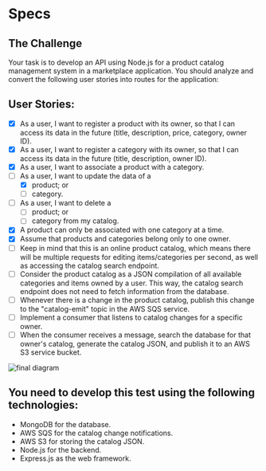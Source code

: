 # Specs

## The Challenge

Your task is to develop an API using Node.js for a product catalog management system in a marketplace application. You should analyze and convert the following user stories into routes for the application:

## User Stories:

- [x] As a user, I want to register a product with its owner, so that I can access its data in the future (title, description, price, category, owner ID).
- [x] As a user, I want to register a category with its owner, so that I can access its data in the future (title, description, owner ID).
- [x] As a user, I want to associate a product with a category.
- [ ] As a user, I want to update the data of a
  - [x] product; or
  - [ ] category.
- [ ] As a user, I want to delete a
  - [ ] product; or
  - [ ] category from my catalog.
- [x] A product can only be associated with one category at a time.
- [x] Assume that products and categories belong only to one owner.
- [ ] Keep in mind that this is an online product catalog, which means there will be multiple requests for editing items/categories per second, as well as accessing the catalog search endpoint.
- [ ] Consider the product catalog as a JSON compilation of all available categories and items owned by a user. This way, the catalog search endpoint does not need to fetch information from the database.
- [ ] Whenever there is a change in the product catalog, publish this change to the "catalog-emit" topic in the AWS SQS service.
- [ ] Implement a consumer that listens to catalog changes for a specific owner.
- [ ] When the consumer receives a message, search the database for that owner's catalog, generate the catalog JSON, and publish it to an AWS S3 service bucket.

![final diagram](https://github-production-user-asset-6210df.s3.amazonaws.com/52219768/251830174-504ba448-f128-41db-ae86-18dc19c0dc9d.png?X-Amz-Algorithm=AWS4-HMAC-SHA256&X-Amz-Credential=AKIAVCODYLSA53PQK4ZA%2F20240214%2Fus-east-1%2Fs3%2Faws4_request&X-Amz-Date=20240214T113109Z&X-Amz-Expires=300&X-Amz-Signature=200ff76049fda75fcf539251b3cc320038c3507548a883f92d9393d796c52c0a&X-Amz-SignedHeaders=host&actor_id=45469576&key_id=0&repo_id=658887291)

## You need to develop this test using the following technologies:

- MongoDB for the database.
- AWS SQS for the catalog change notifications.
- AWS S3 for storing the catalog JSON.
- Node.js for the backend.
- Express.js as the web framework.

